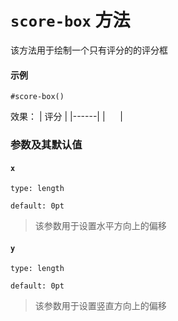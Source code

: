 # `score-box` 方法

该方法用于绘制一个只有评分的的评分框

#### 示例
```typst
#score-box()
```
效果：
| 评分 |
|------|
| &nbsp;&nbsp;&nbsp;&nbsp; |

### 参数及其默认值

#### `x`

`type: length`

`default: 0pt`
>该参数用于设置水平方向上的偏移

#### `y`

`type: length`

`default: 0pt`

>该参数用于设置竖直方向上的偏移

